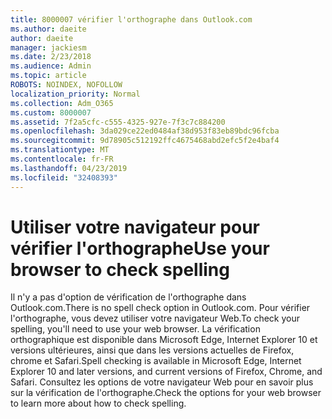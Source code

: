 ```yaml
---
title: 8000007 vérifier l'orthographe dans Outlook.com
ms.author: daeite
author: daeite
manager: jackiesm
ms.date: 2/23/2018
ms.audience: Admin
ms.topic: article
ROBOTS: NOINDEX, NOFOLLOW
localization_priority: Normal
ms.collection: Adm_O365
ms.custom: 8000007
ms.assetid: 7f2a5cfc-c555-4325-927e-7f3c7c884200
ms.openlocfilehash: 3da029ce22ed0484af38d953f83eb89bdc96fcba
ms.sourcegitcommit: 9d78905c512192ffc4675468abd2efc5f2e4baf4
ms.translationtype: MT
ms.contentlocale: fr-FR
ms.lasthandoff: 04/23/2019
ms.locfileid: "32408393"
---
```

# <a name="use-your-browser-to-check-spelling"></a><span data-ttu-id="cc956-102">Utiliser votre navigateur pour vérifier l'orthographe</span><span class="sxs-lookup"><span data-stu-id="cc956-102">Use your browser to check spelling</span></span>

<span data-ttu-id="cc956-103">Il n'y a pas d'option de vérification de l'orthographe dans Outlook.com.</span><span class="sxs-lookup"><span data-stu-id="cc956-103">There is no spell check option in Outlook.com.</span></span> <span data-ttu-id="cc956-104">Pour vérifier l'orthographe, vous devez utiliser votre navigateur Web.</span><span class="sxs-lookup"><span data-stu-id="cc956-104">To check your spelling, you'll need to use your web browser.</span></span> <span data-ttu-id="cc956-105">La vérification orthographique est disponible dans Microsoft Edge, Internet Explorer 10 et versions ultérieures, ainsi que dans les versions actuelles de Firefox, chrome et Safari.</span><span class="sxs-lookup"><span data-stu-id="cc956-105">Spell checking is available in Microsoft Edge, Internet Explorer 10 and later versions, and current versions of Firefox, Chrome, and Safari.</span></span> <span data-ttu-id="cc956-106">Consultez les options de votre navigateur Web pour en savoir plus sur la vérification de l'orthographe.</span><span class="sxs-lookup"><span data-stu-id="cc956-106">Check the options for your web browser to learn more about how to check spelling.</span></span>
  

